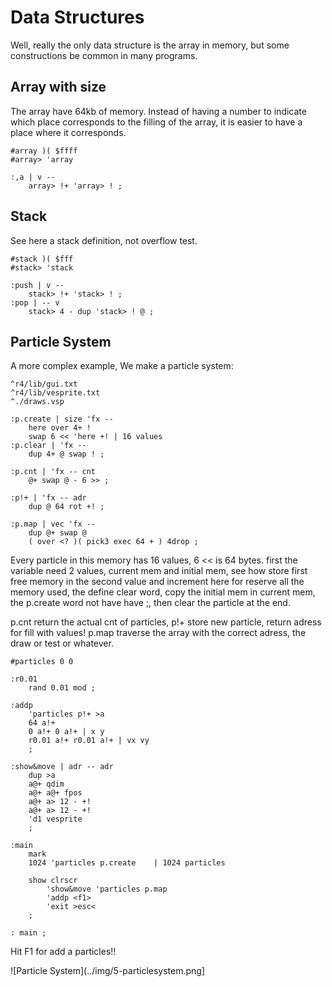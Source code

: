 # Data Structures

Well, really the only data structure is the array in memory, but some constructions be common in many programs.

## Array with size

The array have 64kb of memory. Instead of having a number to indicate which place corresponds to the filling of the array, it is easier to have a place where it corresponds.

```
#array )( $ffff
#array> 'array

:,a | v --
	array> !+ 'array> ! ;
```

## Stack

See here a stack definition, not overflow test.

```
#stack )( $fff
#stack> 'stack

:push | v --
	stack> !+ 'stack> ! ;
:pop | -- v
	stack> 4 - dup 'stack> ! @ ;
```

## Particle System

A more complex example, We make a particle system:

```
^r4/lib/gui.txt
^r4/lib/vesprite.txt
^./draws.vsp

:p.create | size 'fx --
	here over 4+ !
	swap 6 << 'here +! | 16 values
:p.clear | 'fx --
	dup 4+ @ swap ! ;

:p.cnt | 'fx -- cnt
	@+ swap @ - 6 >> ;

:p!+ | 'fx -- adr
	dup @ 64 rot +! ;

:p.map | vec 'fx --
	dup @+ swap @
	( over <? )( pick3 exec 64 + ) 4drop ;
```

Every particle in this memory has 16 values, 6 << is 64 bytes. first the variable need 2 values, current mem and initial mem, see how store first free memory in the second value and increment here for reserve all the memory used, the define clear word, copy the initial mem in current mem, the p.create word not have have ;, then clear the particle at the end.

p.cnt return the actual cnt of particles, p!+ store new particle, return adress for fill with values!
p.map traverse the array with the correct adress, the draw or test or whatever.

```
#particles 0 0

:r0.01
	rand 0.01 mod ;

:addp
	'particles p!+ >a
	64 a!+
	0 a!+ 0 a!+ | x y
	r0.01 a!+ r0.01 a!+ | vx vy
	;

:show&move | adr -- adr
	dup >a
	a@+ qdim
	a@+ a@+ fpos
	a@+ a> 12 - +!
	a@+ a> 12 - +!
	'd1 vesprite
	;

:main
	mark
	1024 'particles p.create	| 1024 particles

	show clrscr
		'show&move 'particles p.map
		'addp <f1>
		'exit >esc<
	;

: main ;
```

Hit F1 for add a particles!!

![Particle System](../img/5-particlesystem.png]